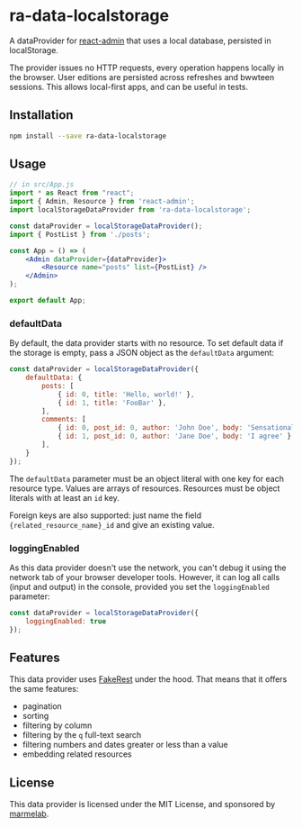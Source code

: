 # ra-data-localstorage

A dataProvider for [react-admin](https://github.com/marmelab/react-admin) that uses a local database, persisted in localStorage.

The provider issues no HTTP requests, every operation happens locally in the browser. User editions are persisted across refreshes and bwwteen sessions. This allows local-first apps, and can be useful in tests.

## Installation

```sh
npm install --save ra-data-localstorage
```

## Usage

```jsx
// in src/App.js
import * as React from "react";
import { Admin, Resource } from 'react-admin';
import localStorageDataProvider from 'ra-data-localstorage';

const dataProvider = localStorageDataProvider();
import { PostList } from './posts';

const App = () => (
    <Admin dataProvider={dataProvider}>
        <Resource name="posts" list={PostList} />
    </Admin>
);

export default App;
```

### defaultData

By default, the data provider starts with no resource. To set default data if the storage is empty, pass a JSON object as the `defaultData` argument:

```js
const dataProvider = localStorageDataProvider({
    defaultData: {
        posts: [
            { id: 0, title: 'Hello, world!' },
            { id: 1, title: 'FooBar' },
        ],
        comments: [
            { id: 0, post_id: 0, author: 'John Doe', body: 'Sensational!' },
            { id: 1, post_id: 0, author: 'Jane Doe', body: 'I agree' },
        ],
    }
});
```

The `defaultData` parameter must be an object literal with one key for each resource type. Values are arrays of resources. Resources must be object literals with at least an `id` key.

Foreign keys are also supported: just name the field `{related_resource_name}_id` and give an existing value.

### loggingEnabled

As this data provider doesn't use the network, you can't debug it using the network tab of your browser developer tools. However, it can log all calls (input and output) in the console, provided you set the `loggingEnabled` parameter:

```js
const dataProvider = localStorageDataProvider({
    loggingEnabled: true
});
```

## Features

This data provider uses [FakeRest](https://github.com/marmelab/FakeRest) under the hood. That means that it offers the same features:

- pagination
- sorting
- filtering by column
- filtering by the `q` full-text search
- filtering numbers and dates greater or less than a value
- embedding related resources

## License

This data provider is licensed under the MIT License, and sponsored by [marmelab](https://marmelab.com).
